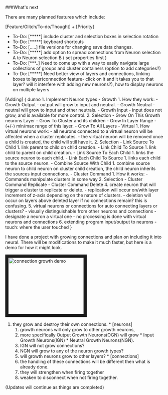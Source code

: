 ###What's next

There are many planned features which include:

[Feature/Glitch/To-do/Thought] + [Priority]


  
- To-Do:	[*****] include cluster and selection boxes in selection rotation
- To-Do:	[*****] keyboard shortcuts
- To-Do:	[.....] file versions for changing save data changes.
- To-Do:	[*****] add option to spread connections from Neuron selection A to Neuron selection B ( set properties first )
- To-Do:	[***..] Need to come up with a way to easily navigate large collections of groups and cluster containers (option to add categories?)
- To-Do:	[*****] Need better view of layers and connections, linking boxes to layer(connection feature-
					 click on it and it takes you to that layer? will it interfere with adding new neurons?), how to display neurons on multiple layers

[Adding]
{ dunno
	1. Implement Neuron types
		- Growth 
			1. How they work:
				- Growth Output
				- output will grow to input and neutral.
				- Growth Neutral
				- neutral will grow to input and other neutrals.
				- Growth Input
				- input does not grow, and is available for more control.
			2. Selection
				- Grow On This Growth neurons Layer
				- Grow To Cluster and its children
				- Grow In Layer Range
				- (+/-) min/max range of this layer.
				- Grow To All Layers
		- Virtual
			1. How virtual neurons work:
				- all neurons connected to a virtual neuron will be affected when a cluster replicates.
				- the virtual neuron will be removed once a child is created, the child will still have it.
			2. Selection
				- Link Source To Child
					1. link parent to child on child creation.
				- Link Child To Source
					1. link child to parent on child creation.
				- Link Source To Each Child
					1. links the source neuron to each child.
				- Link Each Child To Source
					1. links each child to the source neuron.
				- Combine Source With Child
					1. combine source neuron to child neuron on cluster child creation, the child neuron inherits the sources input connections.
				- Cluster Command
					1. How it works:
						- Commands manipulate clusters in some way
					2. Selection
						- Cluster Command Replicate
						- Cluster Command Delete
	4. create neuron that will trigger a cluster to replicate or delete.
		- replication will occur on/with layer increment of z-axis depending on the nature of clusters.
		- deletion will occur on layers above deleted layer if no connections remain? this is confusing.
	5. virtual neurons or connections for auto connecting layers or clusters?
		- visually distinguishable from other neurons and connections
		- designate a neuron a virtual one
		- no processing is done with virtual neurons and connections
	6. extending program input/output to neurons
		- touch: where the user touched
}

I have done a project with growing connections and plan on including it into neural.
There will be modifications to make it much faster, but here is a demo for how it might look.

<a href="http://www.youtube.com/watch?feature=player_embedded&v=441oF-_G2KE
" target="_blank"><img src="http://img.youtube.com/vi/441oF-_G2KE/0.jpg" 
alt="connection growth demo" width="240" height="180" border="10" /></a>

  1. they grow and destroy their own connections.
    * [neurons]
	    1. growth neurons will only grow to other growth neurons,
	    2. more specifically Output Growth Neurons(OGN) will grow 
    	  * Input Growth Neurons(IGN) 
    	  * Neutral Growth Neurons(NGN).
	    3. IGN will not grow connections?
	    4. NGN will grow to any of the neuron growth types?
	    5. will growth neurons grow to other layers?
    * [connections]
	    1. the handling of these connections will be different then what is already done.
	    2. they will strengthen when firing together
	    3. weaken to disconnect when not firing together.
	
 	
(Updates will continue as things are completed)

  
